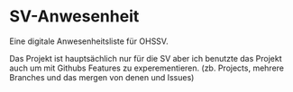 # SV-Anwesenheit
Eine digitale Anwesenheitsliste für OHSSV.

Das Projekt ist hauptsächlich nur für die SV aber ich benutzte das Projekt auch um mit Githubs Features zu experementieren. (zb. Projects, mehrere Branches und das mergen von denen und Issues)
